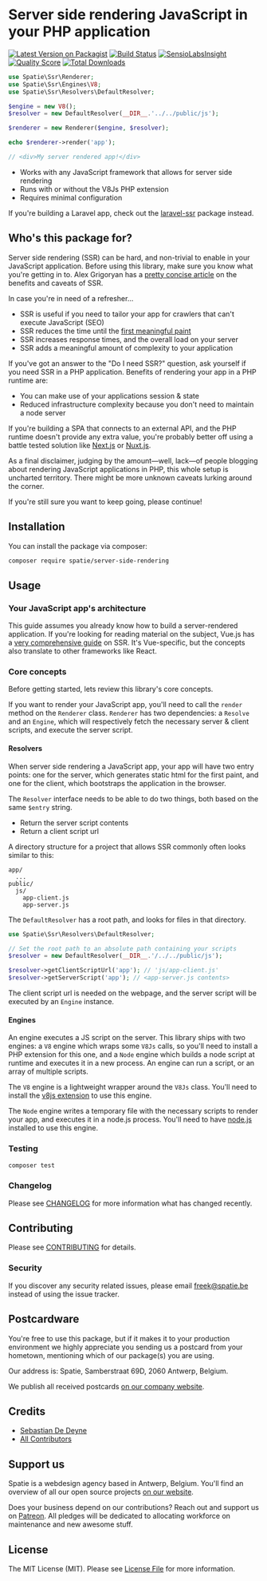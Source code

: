 # Server side rendering JavaScript in your PHP application

[![Latest Version on Packagist](https://img.shields.io/packagist/v/spatie/server-side-rendering.svg?style=flat-square)](https://packagist.org/packages/spatie/server-side-rendering)
[![Build Status](https://img.shields.io/travis/spatie/server-side-rendering/master.svg?style=flat-square)](https://travis-ci.org/spatie/server-side-rendering)
[![SensioLabsInsight](https://img.shields.io/sensiolabs/i/xxxxxxxxx.svg?style=flat-square)](https://insight.sensiolabs.com/projects/xxxxxxxxx)
[![Quality Score](https://img.shields.io/scrutinizer/g/spatie/server-side-rendering.svg?style=flat-square)](https://scrutinizer-ci.com/g/spatie/server-side-rendering)
[![Total Downloads](https://img.shields.io/packagist/dt/spatie/server-side-rendering.svg?style=flat-square)](https://packagist.org/packages/spatie/server-side-rendering)

```php
use Spatie\Ssr\Renderer;
use Spatie\Ssr\Engines\V8;
use Spatie\Ssr\Resolvers\DefaultResolver;

$engine = new V8();
$resolver = new DefaultResolver(__DIR__.'../../public/js');

$renderer = new Renderer($engine, $resolver);

echo $renderer->render('app');

// <div>My server rendered app!</div>
```

- Works with any JavaScript framework that allows for server side rendering
- Runs with or without the V8Js PHP extension
- Requires minimal configuration

If you're building a Laravel app, check out the [laravel-ssr](https://github.com/spatie/laravel-ssr) package instead.

## Who's this package for?

Server side rendering (SSR) can be hard, and non-trivial to enable in your JavaScript application. Before using this library, make sure you know what you're getting in to. Alex Grigoryan has a [pretty concise article](https://medium.com/walmartlabs/the-benefits-of-server-side-rendering-over-client-side-rendering-5d07ff2cefe8) on the benefits and caveats of SSR.

In case you're in need of a refresher...

- SSR is useful if you need to tailor your app for crawlers that can't execute JavaScript (SEO)
- SSR reduces the time until the [first meaningful paint](https://www.quora.com/What-does-First-Meaningful-Paint-mean-in-Web-Performance)
- SSR increases response times, and the overall load on your server
- SSR adds a meaningful amount of complexity to your application

If you've got an answer to the "Do I need SSR?" question, ask yourself if you need SSR in a PHP application. Benefits of rendering your app in a PHP runtime are:

- You can make use of your applications session & state
- Reduced infrastructure complexity because you don't need to maintain a node server

If you're building a SPA that connects to an external API, and the PHP runtime doesn't provide any extra value, you're probably better off using a battle tested solution like [Next.js](https://github.com/zeit/next.js/) or [Nuxt.js](https://nuxtjs.org).

As a final disclaimer, judging by the amount—well, lack—of people blogging about rendering JavaScript applications in PHP, this whole setup is uncharted territory. There might be more unknown caveats lurking around the corner.

If you're still sure you want to keep going, please continue!

## Installation

You can install the package via composer:

```bash
composer require spatie/server-side-rendering
```

## Usage

### Your JavaScript app's architecture

This guide assumes you already know how to build a server-rendered application. If you're looking for reading material on the subject, Vue.js has a [very comprehensive guide](https://ssr.vuejs.org/en/) on SSR. It's Vue-specific, but the concepts also translate to other frameworks like React.

### Core concepts

Before getting started, lets review this library's core concepts.

If you want to render your JavaScript app, you'll need to call the `render` method on the `Renderer` class. `Renderer` has two dependencies: a `Resolve` and an `Engine`, which will respectively fetch the necessary server & client scripts, and execute the server script.

#### Resolvers

When server side rendering a JavaScript app, your app will have two entry points: one for the server, which generates static html for the first paint, and one for the client, which bootstraps the application in the browser.

The `Resolver` interface needs to be able to do two things, both based on the same `$entry` string.

- Return the server script contents
- Return a client script url

A directory structure for a project that allows SSR commonly often looks similar to this:

```
app/
  ...
public/
  js/
    app-client.js
    app-server.js
```

The `DefaultResolver` has a root path, and looks for files in that directory.

```php
use Spatie\Ssr\Resolvers\DefaultResolver;

// Set the root path to an absolute path containing your scripts
$resolver = new DefaultResolver(__DIR__.'/../../public/js');

$resolver->getClientScriptUrl('app'); // 'js/app-client.js'
$resolver->getServerScript('app'); // <app-server.js contents>
```

The client script url is needed on the webpage, and the server script will be executed by an `Engine` instance.

#### Engines

An engine executes a JS script on the server. This library ships with two engines: a `V8` engine which wraps some `V8Js` calls, so you'll need to install a PHP extension for this one, and a `Node` engine which builds a node script at runtime and executes it in a new process. An engine can run a script, or an array of multiple scripts.

The `V8` engine is a lightweight wrapper around the `V8Js` class. You'll need to install the [v8js extension](https://github.com/phpv8/v8js) to use this engine.

The `Node` engine writes a temporary file with the necessary scripts to render your app, and executes it in a node.js process. You'll need to have [node.js](https://nodejs.org) installed to use this engine.

### Testing

```bash
composer test
```

### Changelog

Please see [CHANGELOG](CHANGELOG.md) for more information what has changed recently.

## Contributing

Please see [CONTRIBUTING](CONTRIBUTING.md) for details.

### Security

If you discover any security related issues, please email freek@spatie.be instead of using the issue tracker.

## Postcardware

You're free to use this package, but if it makes it to your production environment we highly appreciate you sending us a postcard from your hometown, mentioning which of our package(s) you are using.

Our address is: Spatie, Samberstraat 69D, 2060 Antwerp, Belgium.

We publish all received postcards [on our company website](https://spatie.be/en/opensource/postcards).

## Credits

- [Sebastian De Deyne](https://github.com/sebastiandedeyne)
- [All Contributors](../../contributors)

## Support us

Spatie is a webdesign agency based in Antwerp, Belgium. You'll find an overview of all our open source projects [on our website](https://spatie.be/opensource).

Does your business depend on our contributions? Reach out and support us on [Patreon](https://www.patreon.com/spatie).
All pledges will be dedicated to allocating workforce on maintenance and new awesome stuff.

## License

The MIT License (MIT). Please see [License File](LICENSE.md) for more information.
